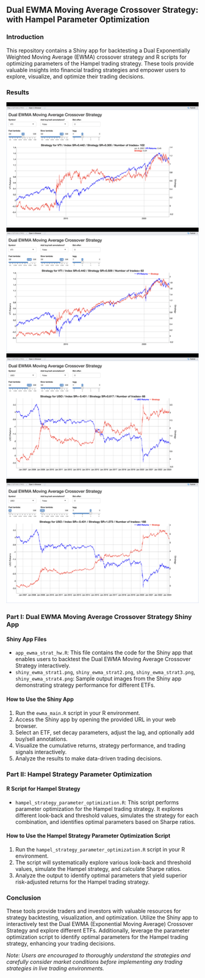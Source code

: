 ## Dual EWMA Moving Average Crossover Strategy: with Hampel Parameter Optimization

### Introduction
This repository contains a Shiny app for backtesting a Dual Exponentially Weighted Moving Average (EWMA) crossover strategy and R scripts for optimizing parameters of the Hampel trading strategy. These tools provide valuable insights into financial trading strategies and empower users to explore, visualize, and optimize their trading decisions.

### Results
![Sample Output 1](shiny_ewma_strat1.png)
![Sample Output 2](shiny_ewma_strat2.png)
![Sample Output 3](shiny_ewma_strat3.png)
![Sample Output 4](shiny_ewma_strat4.png)

### Part I: Dual EWMA Moving Average Crossover Strategy Shiny App
#### Shiny App Files
- `app_ewma_strat_hw.R`: This file contains the code for the Shiny app that enables users to backtest the Dual EWMA Moving Average Crossover Strategy interactively.
- `shiny_ewma_strat1.png`, `shiny_ewma_strat2.png`, `shiny_ewma_strat3.png`, `shiny_ewma_strat4.png`: Sample output images from the Shiny app demonstrating strategy performance for different ETFs.

#### How to Use the Shiny App
1. Run the `ewma_main.R` script in your R environment.
2. Access the Shiny app by opening the provided URL in your web browser.
3. Select an ETF, set decay parameters, adjust the lag, and optionally add buy/sell annotations.
4. Visualize the cumulative returns, strategy performance, and trading signals interactively.
5. Analyze the results to make data-driven trading decisions.

### Part II: Hampel Strategy Parameter Optimization
#### R Script for Hampel Strategy
- `hampel_strategy_parameter_optimization.R`: This script performs parameter optimization for the Hampel trading strategy. It explores different look-back and threshold values, simulates the strategy for each combination, and identifies optimal parameters based on Sharpe ratios.

#### How to Use the Hampel Strategy Parameter Optimization Script
1. Run the `hampel_strategy_parameter_optimization.R` script in your R environment.
2. The script will systematically explore various look-back and threshold values, simulate the Hampel strategy, and calculate Sharpe ratios.
3. Analyze the output to identify optimal parameters that yield superior risk-adjusted returns for the Hampel trading strategy.

### Conclusion
These tools provide traders and investors with valuable resources for strategy backtesting, visualization, and optimization. Utilize the Shiny app to interactively test the Dual EWMA (Exponential Moving Average) Crossover Strategy and explore different ETFs. Additionally, leverage the parameter optimization script to identify optimal parameters for the Hampel trading strategy, enhancing your trading decisions.

*Note: Users are encouraged to thoroughly understand the strategies and carefully consider market conditions before implementing any trading strategies in live trading environments.*
